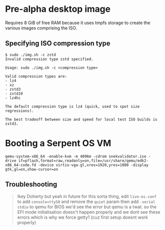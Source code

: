 # Pre-alpha desktop image

Requires 8 GiB of free RAM because it uses tmpfs storage to create the various images comprising the ISO.

## Specifying ISO compression type

    $ sudo ./img.sh -c zstd
    Invalid compression type zstd specified.
    
    Usage: sudo ./img.sh -c <compression type>
    
    Valid compression types are:
    - lz4
    - xz
    - zstd3
    - zstd19
    - lz4hc
    
    The default compression type is lz4 (quick, used to spot size regressions).
    
    The best tradeoff between size and speed for local test ISO builds is zstd3.


# Booting a Serpent OS VM

    qemu-system-x86_64 -enable-kvm -m 4096m -cdrom snekvalidator.iso -drive if=pflash,format=raw,readonly=on,file=/usr/share/qemu/edk2-x86_64-code.fd -device virtio-vga-gl,xres=1920,yres=1080 -display gtk,gl=on,show-cursor=on


## Troubleshooting

> Ikey Doherty
> but yeah in future for this sorta thing, edit `live-os.conf` to add `console=ttyS0` and remove the `quiet` param
> then add `-serial stdio` to qemu
> for BIOS we'd see the error
> but qemu is a twat.
> so the EFI mode initialisation doesn't happen properly and we dont see these errors
> which is why we force getty1
> (cuz first setup doesnt work properly)
